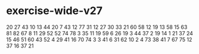 # exercise-wide-v27
20
27
43
10
13
44
20
7
43
12
77
31
12
27
30
33
21
60
58
12
19
13
58
15
63
81
82
67
8
11
29
52
52
74
78
3
35
11
19
59
6
26
19
3
44
37
2
19
14
1
21
37
24
15
46
51
60
43
52
4
29
41
16
70
74
3
3
41
6
31
62
10
2
4
73
38
41
7
67
75
12
37
16
37
21
